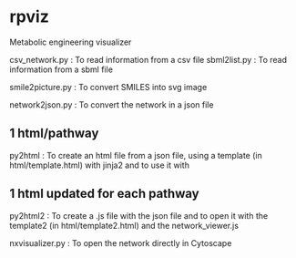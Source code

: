 # rpviz
Metabolic engineering visualizer

csv_network.py : To read information from a csv file 
sbml2list.py : To read information from a sbml file

smile2picture.py : To convert SMILES into svg image

network2json.py : To convert the network in a json file

## 1 html/pathway
py2html : To create an html file from a json file, using a template (in html/template.html) with jinja2 and to use it with

## 1 html updated for each pathway
py2html2 : To create a .js file with the json file and to open it with the template2 (in html/template2.html) and the network_viewer.js

nxvisualizer.py : To open the network directly in Cytoscape

